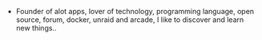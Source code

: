 - Founder of alot apps, lover of technology, programming language, open source, forum, docker, unraid and arcade, I like to discover and learn new things..
  <br>












































































































































































































































































































































































































































































































































































































































































































































































































































































































































































































































































































































































































































































































































































































































































































































































































































































































































































































































































































































































































































































































































































































































































































































































